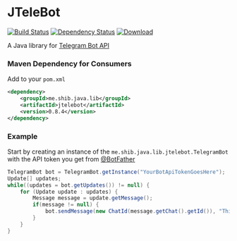 # JTeleBot
[![Build Status](https://travis-ci.org/shibme/jtelebot.svg)](https://travis-ci.org/shibme/jtelebot)
[![Dependency Status](https://www.versioneye.com/user/projects/56adffaa7e03c7003ba414dd/badge.svg?style=flat)](https://www.versioneye.com/user/projects/56adffaa7e03c7003ba414dd)
[![Download](https://api.bintray.com/packages/shibme/maven/jtelebot/images/download.svg)](https://bintray.com/shibme/maven/jtelebot/_latestVersion)

A Java library for [Telegram Bot API](https://core.telegram.org/bots/api)

### Maven Dependency for Consumers
Add to your `pom.xml`
```xml
<dependency>
	<groupId>me.shib.java.lib</groupId>
	<artifactId>jtelebot</artifactId>
	<version>0.8.4</version>
</dependency>
```

### Example
Start by creating an instance of the `me.shib.java.lib.jtelebot.TelegramBot` with the API token you get from [@BotFather](https://telegram.me/BotFather)
```java
TelegramBot bot = TelegramBot.getInstance("YourBotApiTokenGoesHere");
Update[] updates;
while((updates = bot.getUpdates()) != null) {
    for (Update update : updates) {
        Message message = update.getMessage();
        if(message != null) {
            bot.sendMessage(new ChatId(message.getChat().getId()), "This is a reply from the bot! :)");
        }
    }
}
```
